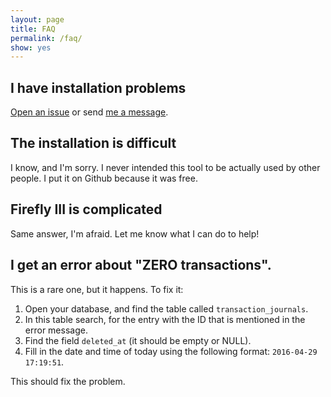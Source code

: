 ```yaml
---
layout: page
title: FAQ
permalink: /faq/
show: yes
---
```


## I have installation problems

[Open an issue](https://github.com/JC5/firefly-iii/issues/new) or send [me a message](mailto:thegrumpydictator@gmail.com).

## The installation is difficult

I know, and I'm sorry. I never intended this tool to be actually used by other people. I put it on Github because it was free. 

## Firefly III is complicated

Same answer, I'm afraid. Let me know what I can do to help!

## I get an error about "ZERO transactions".

This is a rare one, but it happens. To fix it:

1. Open your database, and find the table called ``transaction_journals``.
2. In this table search, for the entry with the ID that is mentioned in the error message.
3. Find the field ``deleted_at`` (it should be empty or NULL).
4. Fill in the date and time of today using the following format: ``2016-04-29 17:19:51``.

This should fix the problem.